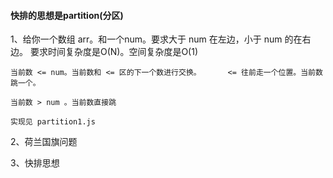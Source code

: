 #### 快排的思想是partition(分区)

1、给你一个数组 arr。和一个num。要求大于 num 在左边，小于 num 的在右边。
	要求时间复杂度是O(N)。空间复杂度是O(1)

	当前数 <= num。当前数和 <= 区的下一个数进行交换。		<= 往前走一个位置。当前数跳一个。

	当前数 > num 。当前数直接跳	

	实现见 partition1.js	

2、荷兰国旗问题


3、快排思想




